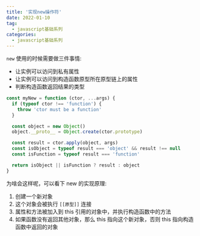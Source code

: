 ```yaml
---
title: '实现new操作符'
date: 2022-01-10
tag:
  - javascript基础系列
categories:
  - javascript基础系列
---
```


`new` 使用的时候需要做三件事情:

- 让实例可以访问到私有属性
- 让实例可以访问到构造函数原型所在原型链上的属性
- 判断构造函数返回结果的类型

```js
const myNew = function (ctor, ...args) {
  if (typeof ctor !== 'function') {
    throw 'ctor must be a function'
  }

  const object = new Object()
  object.__proto__ = Object.create(ctor.prototype)

  const result = ctor.apply(object, args)
  const isObject = typeof result === 'object' && result !== null
  const isFunction = typeof result === 'function'

  return isObject || isFunction ? result : object
}
```

为啥会这样呢，可以看下 new 的实现原理:

1. 创建一个新对象
2. 这个对象会被执行 `[[原型]]` 连接
3. 属性和方法被加入到 this 引用的对象中，并执行构造函数中的方法
4. 如果函数没有返回其他对象，那么 this 指向这个新对象，否则 this 指向构造函数中返回的对象
